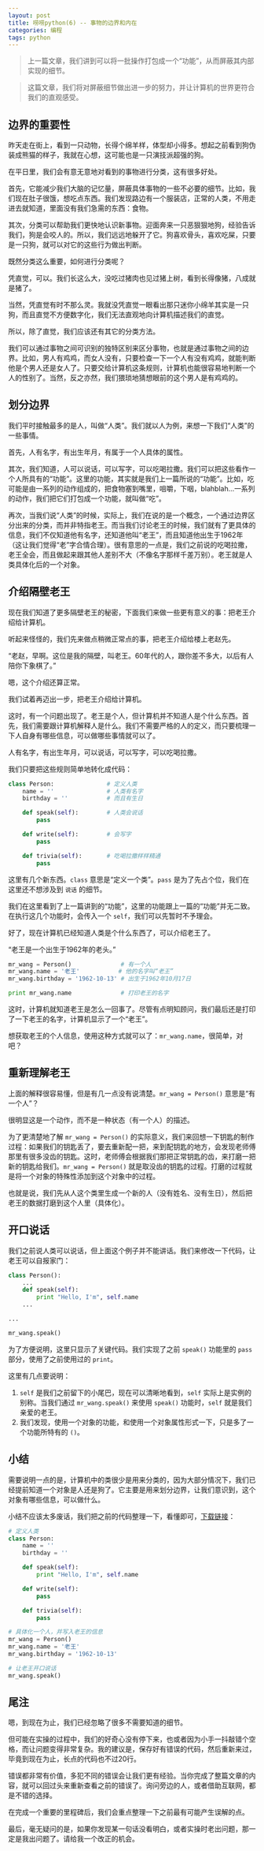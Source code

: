 ```yaml
---
layout: post
title: 唠唠python(6) -- 事物的边界和内在
categories: 编程
tags: python
---
```


> 上一篇文章，我们讲到可以将一批操作打包成一个“功能”，从而屏蔽其内部实现的细节。

> 这篇文章，我们将对屏蔽细节做出进一步的努力，并让计算机的世界更符合我们的直观感受。

## 边界的重要性

昨天走在街上，看到一只动物，长得个绵羊样，体型却小得多。想起之前看到狗伪装成熊猫的样子，我就在心想，这可能也是一只演技派超强的狗。

在平日里，我们会有意无意地对看到的事物进行分类，这有很多好处。

首先，它能减少我们大脑的记忆量，屏蔽具体事物的一些不必要的细节。比如，我们现在肚子很饿，想吃点东西。我们发现路边有一个服装店，正常的人类，不用走进去就知道，里面没有我们急需的东西：食物。

其次，分类可以帮助我们更快地认识新事物。迎面奔来一只恶狠狠地狗，经验告诉我们，狗是会咬人的。所以，我们远远地躲开了它。狗喜欢骨头，喜欢吃屎，只要是一只狗，就可以对它的这些行为做出判断。

既然分类这么重要，如何进行分类呢？

凭直觉，可以。我们长这么大，没吃过猪肉也见过猪上树，看到长得像猪，八成就是猪了。

当然，凭直觉有时不那么灵。我就没凭直觉一眼看出那只迷你小绵羊其实是一只狗，而且直觉不方便数字化，我们无法直观地向计算机描述我们的直觉。

所以，除了直觉，我们应该还有其它的分类方法。

我们可以通过事物之间可识别的独特区别来区分事物，也就是通过事物之间的边界。比如，男人有鸡鸡，而女人没有，只要检查一下一个人有没有鸡鸡，就能判断他是个男人还是女人了。只要交给计算机这条规则，计算机也能很容易地判断一个人的性别了。当然，反之亦然，我们猥琐地猜想眼前的这个男人是有鸡鸡的。

## 划分边界

我们平时接触最多的是人，叫做“人类”。我们就以人为例，来想一下我们“人类”的一些事情。

首先，人有名字，有出生年月，有属于一个人具体的属性。

其次，我们知道，人可以说话，可以写字，可以吃喝拉撒。我们可以把这些看作一个人所具有的“功能”。这里的功能，其实就是我们上一篇所说的“功能”。比如，吃可能是由一系列的动作组成的，把食物塞到嘴里，咀嚼，下咽，blahblah...一系列的动作，我们把它们打包成一个功能，就叫做“吃”。

再次，当我们说“人类”的时候，实际上，我们在说的是一个概念，一个通过边界区分出来的分类，而并非特指老王。而当我们讨论老王的时候，我们就有了更具体的信息，我们不仅知道他有名字，还知道他叫“老王”，而且知道他出生于1962年（这让我们觉得“老”字合情合理）。很有意思的一点是，我们之前说的吃喝拉撒，老王全会，而且做起来跟其他人差别不大（不像名字那样千差万别）。老王就是人类具体化后的一个对象。

## 介绍隔壁老王

现在我们知道了更多隔壁老王的秘密，下面我们来做一些更有意义的事：把老王介绍给计算机。

听起来怪怪的，我们先来做点稍微正常点的事，把老王介绍给楼上老赵先。

“老赵，早啊。这位是我的隔壁，叫老王。60年代的人，跟你差不多大，以后有人陪你下象棋了。”

嗯，这个介绍还算正常。

我们试着再迈出一步，把老王介绍给计算机。

这时，有一个问题出现了。老王是个人，但计算机并不知道人是个什么东西。首先，我们需要跟计算机解释人是什么。我们不需要严格的人的定义，而只要梳理一下人自身有哪些信息，可以做哪些事情就可以了。

人有名字，有出生年月，可以说话，可以写字，可以吃喝拉撒。

我们只要把这些规则简单地转化成代码：

```python
class Person:               # 定义人类
    name = ''               # 人类有名字
    birthday = ''           # 而且有生日

    def speak(self):        # 人类会说话
        pass

    def write(self):        # 会写字
        pass

    def trivia(self):       # 吃喝拉撒样样精通
        pass
```

这里有几个新东西。`class` 意思是“定义一个类”。`pass` 是为了先占个位，我们在这里还不想涉及到 `说话` 的细节。

我们在这里看到了上一篇讲到的“功能”，这里的功能跟上一篇的“功能”并无二致。在执行这几个功能时，会传入一个 `self`，我们可以先暂时不予理会。

好了，现在计算机已经知道人类是个什么东西了，可以介绍老王了。

“老王是一个出生于1962年的老头。”

```python
mr_wang = Person()              # 有一个人
mr_wang.name = '老王'           # 他的名字叫“老王”
mr_wang.birthday = '1962-10-13' # 出生于1962年10月17日

print mr_wang.name              # 打印老王的名字
```

这时，计算机就知道老王是怎么一回事了。尽管有点明知顾问，我们最后还是打印了一下老王的名字，计算机显示了一个“老王”。

想获取老王的个人信息，使用这种方式就可以了：`mr_wang.name`，很简单，对吧？

## 重新理解老王

上面的解释很容易懂，但是有几一点没有说清楚。`mr_wang = Person()` 意思是“有一个人”？

很明显这是一个动作，而不是一种状态（有一个人）的描述。

为了更清楚地了解 `mr_wang = Person()` 的实际意义，我们来回想一下钥匙的制作过程：如果我们的钥匙丢了，要去重新配一把，来到配钥匙的地方，会发现老师傅那里有很多没齿的钥匙。这时，老师傅会根据我们那把正常钥匙的齿，来打磨一把新的钥匙给我们。`mr_wang = Person()` 就是取没齿的钥匙的过程。打磨的过程就是将一个对象的特殊性添加到这个对象中的过程。

也就是说，我们先从人这个类里生成一个新的人（没有姓名、没有生日），然后把老王的数据打磨到这个人里（具体化）。

## 开口说话

我们之前说人类可以说话，但上面这个例子并不能讲话。我们来修改一下代码，让老王可以自报家门：

```python
class Person():
    ...
    def speak(self):
        print "Hello, I'm", self.name
    ...

...

mr_wang.speak()
```

为了方便说明，这里只显示了关键代码。我们实现了之前 `speak()` 功能里的 `pass` 部分，使用了之前使用过的 `print`。

这里有几点要说明：

1. `self` 是我们之前留下的小尾巴，现在可以清晰地看到，`self` 实际上是实例的别称。当我们通过 `mr_wang.speak()` 来使用 `speak()` 功能时，`self` 就是我们亲爱的老王。
2. 我们发现，使用一个对象的功能，和使用一个对象属性形式一下，只是多了一个功能所特有的 `()`。

## 小结

需要说明一点的是，计算机中的类很少是用来分类的，因为大部分情况下，我们已经提前知道一个对象是人还是狗了。它主要是用来划分边界，让我们意识到，这个对象有哪些信息，可以做什么。

小结不应该太多废话，我们把之前的代码整理一下，看懂即可，[下载链接](/public/script/mr_wang.py)：

```python
# 定义人类
class Person:
    name = ''
    birthday = ''

    def speak(self):
        print "Hello, I'm", self.name

    def write(self):
        pass

    def trivia(self):
        pass

# 具体化一个人，并写入老王的信息
mr_wang = Person()
mr_wang.name = '老王'
mr_wang.birthday = '1962-10-13'

# 让老王开口说话
mr_wang.speak()
```

## 尾注

嗯，到现在为止，我们已经忽略了很多不需要知道的细节。

但可能在实操的过程中，我们的好奇心没有停下来，也或者因为小手一抖敲错个空格，而让问题变得非常复杂。我的建议是，保存好有错误的代码，然后重新来过，毕竟到现在为止，长点的代码也不过20行。

错误都非常有价值，多犯不同的错误会让我们更有经验。当你完成了整篇文章的内容，就可以回过头来重新查看之前的错误了。询问旁边的人，或者借助互联网，都是不错的选择。

在完成一个重要的里程碑后，我们会重点整理一下之前最有可能产生误解的点。

最后，毫无疑问的是，如果你发现某一句话没看明白，或者实操时老出问题，那一定是我出问题了。请给我一个改正的机会。
